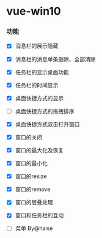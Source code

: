 # vue-win10

### 功能

- [x] 消息栏的展示隐藏
- [x] 消息栏的消息单条删除、全部清除

- [x] 任务栏的显示桌面功能
- [x] 任务栏的时间显示

- [x] 桌面快捷方式的显示
- [ ] 桌面快捷方式的拖拽排序
- [x] 桌面快捷方式双击打开窗口

- [x] 窗口的关闭
- [x] 窗口的最大化及恢复
- [x] 窗口的最小化
- [x] 窗口的resize
- [x] 窗口的remove
- [x] 窗口的层叠处理
- [x] 窗口和任务栏的互动

- [ ] 菜单 By@haise


